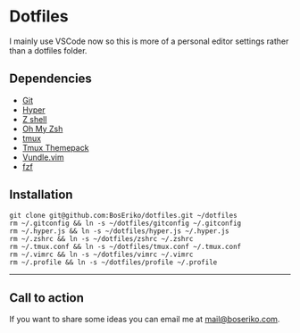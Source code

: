# Dotfiles

I mainly use VSCode now so this is more of a personal editor settings rather than a dotfiles folder.

## Dependencies
- [Git](https://git-scm.com)
- [Hyper](https://hyper.is/)
- [Z shell](https://github.com/robbyrussell/oh-my-zsh/wiki/Installing-ZSH)
- [Oh My Zsh](https://github.com/robbyrussell/oh-my-zsh)
- [tmux](https://github.com/tmux/tmux/wiki)
- [Tmux Themepack](https://github.com/jimeh/tmux-themepack)
- [Vundle.vim](https://github.com/VundleVim/Vundle.vim)
- [fzf](https://github.com/junegunn/fzf)

## Installation

    git clone git@github.com:BosEriko/dotfiles.git ~/dotfiles
    rm ~/.gitconfig && ln -s ~/dotfiles/gitconfig ~/.gitconfig
    rm ~/.hyper.js && ln -s ~/dotfiles/hyper.js ~/.hyper.js
    rm ~/.zshrc && ln -s ~/dotfiles/zshrc ~/.zshrc
    rm ~/.tmux.conf && ln -s ~/dotfiles/tmux.conf ~/.tmux.conf
    rm ~/.vimrc && ln -s ~/dotfiles/vimrc ~/.vimrc
    rm ~/.profile && ln -s ~/dotfiles/profile ~/.profile

------

## Call to action
If you want to share some ideas you can email me at mail@boseriko.com.
